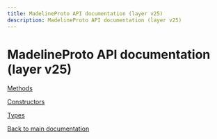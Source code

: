 ```yaml
---
title: MadelineProto API documentation (layer v25)
description: MadelineProto API documentation (layer v25)
---
```

# MadelineProto API documentation (layer v25)  

[Methods](methods/)

[Constructors](constructors/)

[Types](types/)


[Back to main documentation](..)
